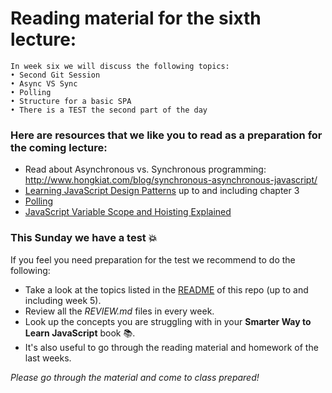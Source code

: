 # Reading material for the sixth lecture:

```
In week six we will discuss the following topics:
• Second Git Session
• Async VS Sync
• Polling
• Structure for a basic SPA
• There is a TEST the second part of the day
```

### Here are resources that we like you to read as a preparation for the coming lecture:

- Read about Asynchronous vs. Synchronous programming: http://www.hongkiat.com/blog/synchronous-asynchronous-javascript/
-  [Learning JavaScript Design Patterns](https://addyosmani.com/resources/essentialjsdesignpatterns/book/#detailnamespacing) up to and including chapter 3
- [Polling](https://davidwalsh.name/javascript-polling) 
- [JavaScript Variable Scope and Hoisting Explained](http://javascriptissexy.com/javascript-variable-scope-and-hoisting-explained/)

### This Sunday we have a test :boom:
If you feel you need preparation for the test we recommend to do the following:

- Take a look at the topics listed in the [README](https://github.com/HackYourFuture) of this repo (up to and including week 5). 
- Review all the _REVIEW.md_ files in every week.
- Look up the concepts you are struggling with in your __Smarter Way to Learn JavaScript__ book :books:. 
- It's also useful to go through the reading material and homework of the last weeks.


_Please go through the material and come to class prepared!_



